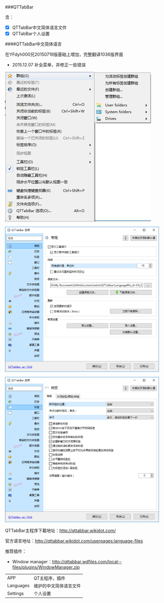 ###QTTabBar

含：

- [x] QTTabBar中文简体语言文件
- [x] QTTabBar个人设置

####QTTabBar中文简体语言

在YFdyh000兄20150719版基础上增加，完整翻译1036版界面

- 2015.12.07 补全菜单，并修正一些错误

![](img/qt-1.jpg)

![](img/qt-2.jpg)

![](img/qt-3.jpg)

QTTabBar主程序下載地址：http://qttabbar.wikidot.com/

官方语言地址：http://qttabbar.wikidot.com/userpages:language-files

推荐插件：

- Window manager：http://qttabbar.wdfiles.com/local--files/plugins/WindowManager.zip

| | |
| :--- | :--- |
| APP | QT主程序，插件 |
| Languages | 维护的中文简体语言文件 |
| Settings| 个人设置 |
